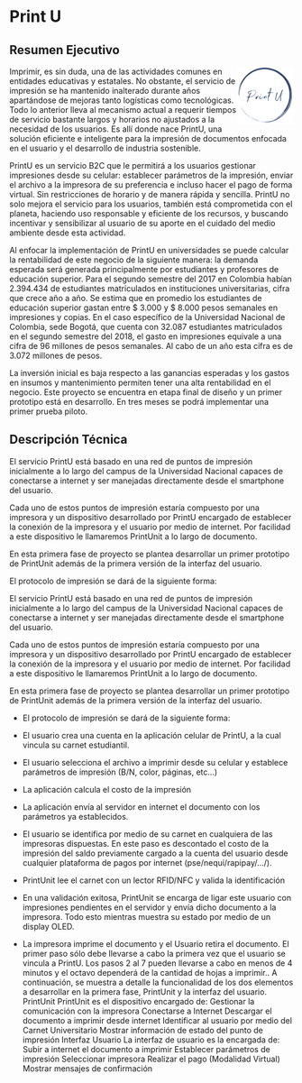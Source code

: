 <!DOCTYPE html>

# Print U

## Resumen Ejecutivo
<img align="right" width="100" heigth="100" src="PrintU.png">
<p text-align="justify">
Imprimir, es sin duda, una de las actividades comunes en entidades educativas y estatales. No obstante, el servicio de impresión se ha mantenido inalterado durante años apartándose de mejoras tanto logísticas como tecnológicas. Todo lo anterior lleva al mecanismo actual a requerir tiempos de servicio bastante largos y horarios no ajustados a la necesidad de los usuarios. Es allí donde nace PrintU, una solución eficiente e inteligente para la impresión de documentos enfocada en el usuario y el desarrollo de industria sostenible. 

PrintU es un servicio B2C que le permitirá a los usuarios gestionar impresiones desde su celular: establecer parámetros de la impresión, enviar el archivo a la impresora de su preferencia e incluso hacer el pago de forma virtual. Sin restricciones de horario y de manera rápida y sencilla. PrintU no solo mejora el servicio para los usuarios, también está comprometida con el planeta, haciendo uso responsable y eficiente de los recursos, y buscando incentivar y sensibilizar al usuario de su aporte en el cuidado del medio ambiente desde esta actividad.

Al enfocar la implementación de PrintU en universidades se puede calcular la rentabilidad de este negocio de la siguiente manera: la demanda esperada será generada principalmente por estudiantes y profesores de educación superior. Para el segundo semestre del 2017 en Colombia habían 2.394.434 de estudiantes matriculados en instituciones universitarias, cifra que crece año a año. Se estima que en promedio los estudiantes de educación superior gastan entre $ 3.000 y $ 8.000 pesos semanales en impresiones y copias. En el caso específico de la Universidad Nacional de Colombia, sede Bogotá, que cuenta con 32.087 estudiantes matriculados en el segundo semestre del 2018, el gasto en impresiones equivale a una cifra de 96 millones de pesos semanales. Al cabo de un año esta cifra es de 3.072 millones de pesos.

La inversión inicial es baja respecto a las ganancias esperadas y los gastos en insumos y mantenimiento permiten tener una alta rentabilidad en el negocio. Este proyecto se encuentra en etapa final de diseño y un primer prototipo está en desarrollo. En tres meses se podrá implementar una primer prueba piloto.

## Descripción Técnica

El servicio PrintU está basado en una red de puntos de impresión  inicialmente a lo largo del campus de la Universidad Nacional capaces de conectarse a internet y ser manejadas directamente desde el smartphone del usuario.

Cada uno de estos puntos de impresión estaría compuesto por una impresora y un dispositivo desarrollado por PrintU encargado de establecer la conexión de la impresora y el usuario por medio de internet. Por facilidad a este dispositivo le llamaremos PrintUnit a lo largo de documento.

En esta primera fase de proyecto se plantea desarrollar un primer prototipo de PrintUnit además de la primera versión de la interfaz del usuario.

El protocolo de impresión se dará de la siguiente forma:

El servicio PrintU está basado en una red de puntos de impresión  inicialmente a lo largo del campus de la Universidad Nacional capaces de conectarse a internet y ser manejadas directamente desde el smartphone del usuario.

Cada uno de estos puntos de impresión estaría compuesto por una impresora y un dispositivo desarrollado por PrintU encargado de establecer la conexión de la impresora y el usuario por medio de internet. Por facilidad a este dispositivo le llamaremos PrintUnit a lo largo de documento.

En esta primera fase de proyecto se plantea desarrollar un primer prototipo de PrintUnit además de la primera versión de la interfaz del usuario.

  - El protocolo de impresión se dará de la siguiente forma:

  - El usuario crea una cuenta en la aplicación celular de PrintU, a la cual vincula su carnet estudiantil.
  - El usuario selecciona el archivo a imprimir desde su celular y establece parámetros de impresión (B/N, color, páginas, etc...)
  - La aplicación calcula el costo de la impresión
  - La aplicación envía al servidor en internet el documento con los parámetros ya establecidos.
  - El usuario se identifica por medio de su carnet en cualquiera de las impresoras dispuestas. En este paso es descontado el costo de la impresión del saldo previamente cargado a la cuenta del usuario desde cualquier plataforma de pagos por internet (pse/nequi/rapipay/.../).
  - PrintUnit lee el carnet con un lector RFID/NFC y valida la identificación
  - En una validación exitosa, PrintUnit se encarga de ligar este usuario con impresiones pendientes en el servidor y envía dicho documento a la impresora. Todo esto mientras muestra su estado por medio de un display OLED.    
  - La impresora imprime el documento y el Usuario retira el documento.
El primer paso sólo debe llevarse a cabo la primera vez que el usuario se vincula a PrintU. Los pasos 2 al 7 pueden llevarse a cabo en menos de 4 minutos y el octavo dependerá de la cantidad de hojas a imprimir..
A continuación, se muestra a detalle la funcionalidad de los dos elementos a desarrollar en la primera fase, PrintUnit y la interfaz del usuario.
PrintUnit
PrintUnit es el dispositivo encargado de:
Gestionar la comunicación con la impresora
Conectarse a Internet
Descargar el documento a imprimir desde internet
Identificar al usuario por medio del Carnet Universitario
Mostrar información de estado del punto de impresión
Interfaz Usuario
La interfaz de usuario es la encargada de:
Subir a internet el documento a imprimir
Establecer parámetros de impresión
Seleccionar impresora
Realizar el pago (Modalidad Virtual)
Mostrar mensajes de confirmación

